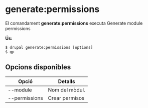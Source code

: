 # generate:permissions
El comandament **generate:permissions** executa Generate module permissions

**Ús:**
```
$ drupal generate:permissions [options] 
$ gp  
```

## Opcions disponibles
Opció | Detalls
-------|-------------
--module | Nom del mòdul.
--permissions | Crear permisos
